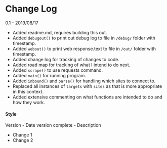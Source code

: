 # Change Log

0.1 - 2019/08/17

- Added readme.md, requires building this out.
- Added `debugout()` to print out debug log to file in `/debug/` folder with timestamp.
- Added `webout()` to print web response.text to file in `/out/` folder with timestamp.
- Added change log for tracking of changes to code.
- Added road map for tracking of what I intend to do next.
- Added `scrape()` to use requests command.
- Added `main()` for running program.
- Added `inbound()` and `parse()` for handling which sites to connect to.
- Replaced all instances of `targets` with `sites` as that is more appropriate in this context.
- Added extensive commenting on what functions are intended to do and how they work.

#### Style

Version - Date version complete - Description

- Change 1
- Change 2
